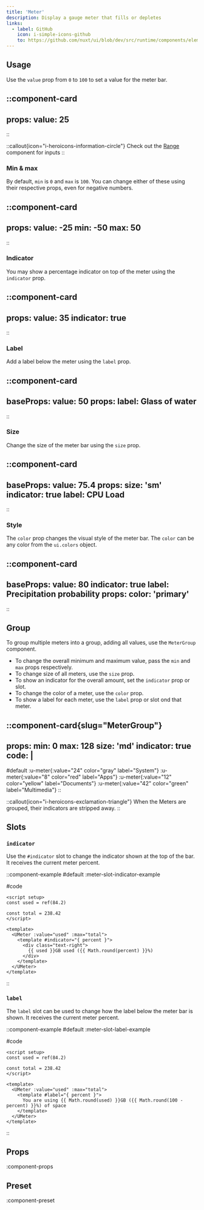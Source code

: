 ```yaml
---
title: 'Meter'
description: Display a gauge meter that fills or depletes
links:
  - label: GitHub
    icon: i-simple-icons-github
    to: https://github.com/nuxt/ui/blob/dev/src/runtime/components/elements/Meter.vue
---
```


## Usage

Use the `value` prop from `0` to `100` to set a value for the meter bar.

::component-card
---
props:
  value: 25
---
::

::callout{icon="i-heroicons-information-circle"}
Check out the [Range](/forms/range) component for inputs
::

### Min & max

By default, `min` is `0` and `max` is `100`. You can change either of these using their respective props, even for negative numbers.

::component-card
---
props:
  value: -25
  min: -50
  max: 50
---
::

### Indicator

You may show a percentage indicator on top of the meter using the `indicator` prop.

::component-card
---
props:
  value: 35
  indicator: true
---
::

### Label

Add a label below the meter using the `label` prop.

::component-card
---
baseProps:
  value: 50
props:
  label: Glass of water
---
::

### Size

Change the size of the meter bar using the `size` prop.

::component-card
---
baseProps:
  value: 75.4
props:
  size: 'sm'
  indicator: true
  label: CPU Load
---
::

### Style

The `color` prop changes the visual style of the meter bar. The `color` can be any color from the `ui.colors` object.

::component-card
---
baseProps:
  value: 80
  indicator: true
  label: Precipitation probability
props:
  color: 'primary'
---
::

## Group

To group multiple meters into a group, adding all values, use the `MeterGroup` component. 

- To change the overall minimum and maximum value, pass the `min` and `max` props respectively.
- To change size of all meters, use the `size` prop.
- To show an indicator for the overall amount, set the `indicator` prop or slot.
- To change the color of a meter, use the `color` prop.
- To show a label for each meter, use the `label` prop or slot ond that meter.

::component-card{slug="MeterGroup"}
---
props:
  min: 0
  max: 128
  size: 'md'
  indicator: true
code: |
  <UMeter :value="24" color="gray" label="System" />
    <UMeter :value="8" color="red" label="Apps" />
    <UMeter :value="12" color="yellow" label="Documents" />
    <UMeter :value="42" color="green" label="Multimedia" />
    <!-- Total: 86 -->
---

#default
:u-meter{:value="24" color="gray" label="System"}
:u-meter{:value="8" color="red" label="Apps"}
:u-meter{:value="12" color="yellow" label="Documents"}
:u-meter{:value="42" color="green" label="Multimedia"}
::

::callout{icon="i-heroicons-exclamation-triangle"}
When the Meters are grouped, their indicators are stripped away.
::

## Slots

### `indicator`

Use the `#indicator` slot to change the indicator shown at the top of the bar. It receives the current meter percent.

::component-example
#default
:meter-slot-indicator-example

#code
```vue
<script setup>
const used = ref(84.2)

const total = 238.42
</script>

<template>
  <UMeter :value="used" :max="total">
    <template #indicator="{ percent }">
      <div class="text-right">
        {{ used }}GB used ({{ Math.round(percent) }}%)
      </div>
    </template>
  </UMeter>
</template>
```
::

### `label`

The `label` slot can be used to change how the label below the meter bar is shown. It receives the current meter percent.

::component-example
#default
:meter-slot-label-example

#code
```vue
<script setup>
const used = ref(84.2)

const total = 238.42
</script>

<template>
  <UMeter :value="used" :max="total">
    <template #label="{ percent }">
      You are using {{ Math.round(used) }}GB ({{ Math.round(100 - percent) }}%) of space
    </template>
  </UMeter>
</template>
```
::

## Props

:component-props

## Preset

:component-preset
